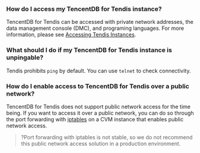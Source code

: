 ### How do I access my TencentDB for Tendis instance?
TencentDB for Tendis can be accessed with private network addresses, the data management console (DMC), and programing languages. For more information, please see [Accessing Tendis Instances](https://cloud.tencent.com/document/product/1363/50907).

### What should I do if my TencentDB for Tendis instance is unpingable? 
Tendis prohibits `ping` by default. You can use `telnet` to check connectivity.

### How do I enable access to TencentDB for Tendis over a public network? 
TencentDB for Tendis does not support public network access for the time being. If you want to access it over a public network, you can do so through the port forwarding with [iptables](https://cloud.tencent.com/document/product/1363/50908) on a CVM instance that enables public network access.
>?Port forwarding with iptables is not stable, so we do not recommend this public network access solution in a production environment.
